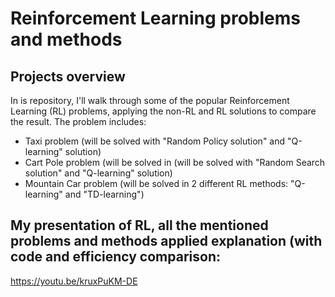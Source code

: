 # Reinforcement Learning problems and methods

## Projects overview
In is repository, I'll walk through some of the popular Reinforcement Learning (RL) problems, applying the non-RL and RL solutions to compare the result. The problem includes:
- Taxi problem (will be solved with "Random Policy solution" and "Q-learning" solution)
- Cart Pole problem (will be solved in (will be solved with "Random Search solution" and "Q-learning" solution)
- Mountain Car problem (will be solved in 2 different RL methods: "Q-learning" and "TD-learning")

## My presentation of RL, all the mentioned problems and methods applied explanation (with code and efficiency comparison:
https://youtu.be/kruxPuKM-DE
